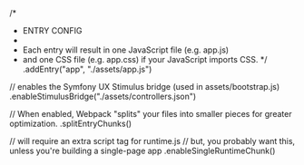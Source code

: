 /\*

-   ENTRY CONFIG
-
-   Each entry will result in one JavaScript file (e.g. app.js)
-   and one CSS file (e.g. app.css) if your JavaScript imports CSS.
    \*/
    .addEntry("app", "./assets/app.js")

// enables the Symfony UX Stimulus bridge (used in assets/bootstrap.js)
.enableStimulusBridge("./assets/controllers.json")

// When enabled, Webpack "splits" your files into smaller pieces for greater optimization.
.splitEntryChunks()

// will require an extra script tag for runtime.js
// but, you probably want this, unless you're building a single-page app
.enableSingleRuntimeChunk()

